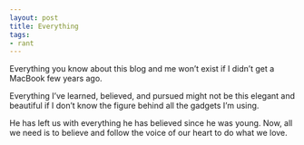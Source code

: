 ```yaml
---
layout: post
title: Everything
tags:
- rant
---
```

Everything you know about this blog and me won’t exist if I didn’t get a MacBook few years ago.

Everything I’ve learned, believed, and pursued might not be this elegant and beautiful if I don’t know the figure behind all the gadgets I’m using.

He has left us with everything he has believed since he was young. Now, all we need is to believe and follow the voice of our heart to do what we love.
